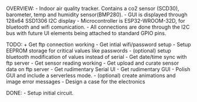 OVERVIEW:
    - Indoor air quality tracker. Contains a co2 sensor (SCD30), barometer, temp and humidity sensor(BMP280).
    - GUI is displayed through 128x64 SSD1306 I2C display
    - Microcontroller is ESP32-WROOM-32D, for bluetooth and wifi comunication.
    - All connections are done through the I2C bus with future UI elements being attached to standard GPIO pins.
    

TODO:
    + Get ftp connection working
    - Get intial wifi/password setup
    - Setup EEPROM storage for critical values like passwords
    - (optional) setup bluetooth modification of values instead of serial
    - Get date/time sync with ftp server
    - Get sensor reading working
    - Get upload and curate sensor data on ftp server
    - Get rudimentary Serial UI
    - Get rudimentary GUI
    - Polish GUI and include a serverless mode.
    - (optional) create animations and image error messages
    - Design a case for the electronics

DONE:
    - Setup initial circuit.
